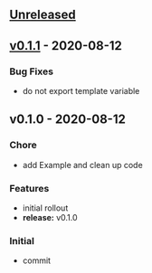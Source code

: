 <a name="unreleased"></a>
## [Unreleased]


<a name="v0.1.1"></a>
## [v0.1.1] - 2020-08-12
### Bug Fixes
- do not export template variable


<a name="v0.1.0"></a>
## v0.1.0 - 2020-08-12
### Chore
- add Example and clean up code

### Features
- initial rollout
- **release:** v0.1.0

### Initial
- commit


[Unreleased]: https://github.com/clok/cdocs/compare/v0.1.1...HEAD
[v0.1.1]: https://github.com/clok/cdocs/compare/v0.1.0...v0.1.1
